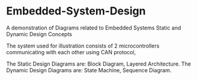 # Embedded-System-Design
A demonstration of Diagrams related to Embedded Systems Static and Dynamic Design Concepts

The system used for illustration consists of 2 microcontrollers communicating with each other using CAN protocol,

The Static Design Diagrams are: Block Diagram, Layered Architecture.
The Dynamic Design Diagrams are: State Machine, Sequence Diagram.
